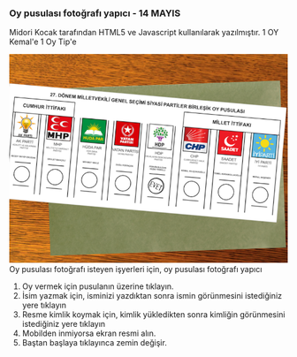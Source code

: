### Oy pusulası fotoğrafı yapıcı - 14 MAYIS

Midori Kocak tarafından HTML5 ve Javascript kullanılarak yazılmıştır. 1 OY Kemal'e 1 Oy Tip'e

![Screenshot](24haziran.png)
Oy pusulası fotoğrafı isteyen işyerleri için, oy pusulası fotoğrafı yapıcı

1. Oy vermek için pusulanın üzerine tıklayın.
2. İsim yazmak için, isminizi yazdıktan sonra ismin görünmesini istediğiniz yere tıklayın
3. Resme kimlik koymak için, kimlik yükledikten sonra kimliğin görünmesini istediğiniz yere tıklayın
4. Mobilden inmiyorsa ekran resmi alın.
5. Baştan başlaya tıklayınca zemin değişir.
